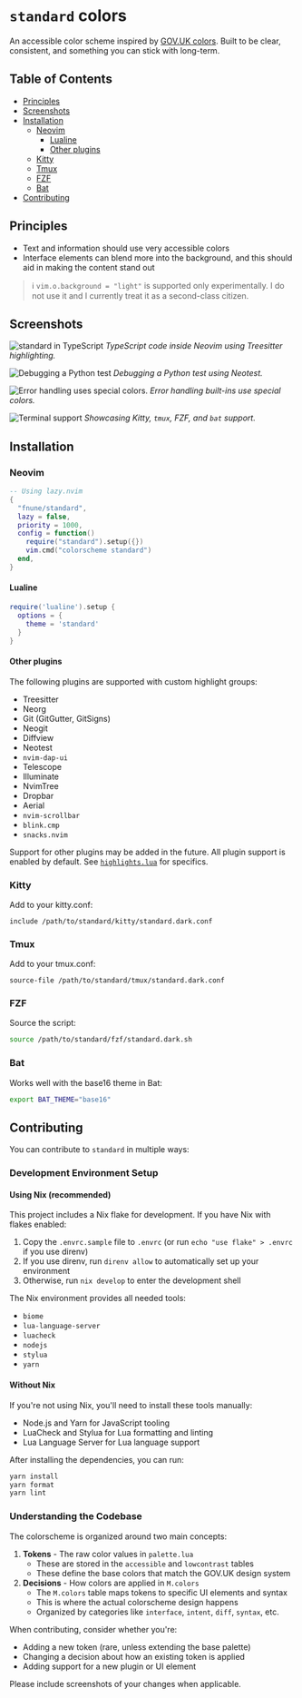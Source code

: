 # `standard` colors

An accessible color scheme inspired by [GOV.UK colors][govuk]. Built to be
clear, consistent, and something you can stick with long-term.

## Table of Contents

- [Principles](#principles)
- [Screenshots](#screenshots)
- [Installation](#installation)
  - [Neovim](#neovim)
    - [Lualine](#lualine)
    - [Other plugins](#other-plugins)
  - [Kitty](#kitty)
  - [Tmux](#tmux)
  - [FZF](#fzf)
  - [Bat](#bat)
- [Contributing](#contributing)

## Principles

- Text and information should use very accessible colors
- Interface elements can blend more into the background, and this should aid in
  making the content stand out

[govuk]: https://design-system.service.gov.uk/styles/colour/

> ℹ️ `vim.o.background = "light"` is supported only experimentally. I do not
> use it and I currently treat it as a second-class citizen.

## Screenshots

![standard in TypeScript](./screenshots/typescript.png)
_TypeScript code inside Neovim using Treesitter highlighting._

![Debugging a Python test](./screenshots/dap.png)
_Debugging a Python test using Neotest._

![Error handling uses special colors.](./screenshots/try-catch.png)
_Error handling built-ins use special colors._

![Terminal support](./screenshots/terminal.png)
_Showcasing Kitty, `tmux`, FZF, and `bat` support._

## Installation

### Neovim

```lua
-- Using lazy.nvim
{
  "fnune/standard",
  lazy = false,
  priority = 1000,
  config = function()
    require("standard").setup({})
    vim.cmd("colorscheme standard")
  end,
}
```

#### Lualine

```lua
require('lualine').setup {
  options = {
    theme = 'standard'
  }
}
```

#### Other plugins

The following plugins are supported with custom highlight groups:

- Treesitter
- Neorg
- Git (GitGutter, GitSigns)
- Neogit
- Diffview
- Neotest
- `nvim-dap-ui`
- Telescope
- Illuminate
- NvimTree
- Dropbar
- Aerial
- `nvim-scrollbar`
- `blink.cmp`
- `snacks.nvim`

Support for other plugins may be added in the future. All plugin support is
enabled by default. See [`highlights.lua`](./lua/standard/highlights.lua) for
specifics.

### Kitty

Add to your kitty.conf:

```
include /path/to/standard/kitty/standard.dark.conf
```

### Tmux

Add to your tmux.conf:

```
source-file /path/to/standard/tmux/standard.dark.conf
```

### FZF

Source the script:

```bash
source /path/to/standard/fzf/standard.dark.sh
```

### Bat

Works well with the base16 theme in Bat:

```bash
export BAT_THEME="base16"
```

## Contributing

You can contribute to `standard` in multiple ways:

### Development Environment Setup

#### Using Nix (recommended)

This project includes a Nix flake for development. If you have Nix with flakes enabled:

1. Copy the `.envrc.sample` file to `.envrc` (or run `echo "use flake" > .envrc` if you use direnv)
2. If you use direnv, run `direnv allow` to automatically set up your environment
3. Otherwise, run `nix develop` to enter the development shell

The Nix environment provides all needed tools:

- `biome`
- `lua-language-server`
- `luacheck`
- `nodejs`
- `stylua`
- `yarn`

#### Without Nix

If you're not using Nix, you'll need to install these tools manually:

- Node.js and Yarn for JavaScript tooling
- LuaCheck and Stylua for Lua formatting and linting
- Lua Language Server for Lua language support

After installing the dependencies, you can run:

```bash
yarn install
yarn format
yarn lint
```

### Understanding the Codebase

The colorscheme is organized around two main concepts:

1. **Tokens** - The raw color values in `palette.lua`
   - These are stored in the `accessible` and `lowcontrast` tables
   - These define the base colors that match the GOV.UK design system
2. **Decisions** - How colors are applied in `M.colors`
   - The `M.colors` table maps tokens to specific UI elements and syntax
   - This is where the actual colorscheme design happens
   - Organized by categories like `interface`, `intent`, `diff`, `syntax`, etc.

When contributing, consider whether you're:

- Adding a new token (rare, unless extending the base palette)
- Changing a decision about how an existing token is applied
- Adding support for a new plugin or UI element

Please include screenshots of your changes when applicable.
